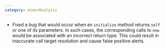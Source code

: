 ```yaml
---
category: minorAnalysis
---
```

* Fixed a bug that would occur when an `initialize` method returns `self` or one of its parameters.
  In such cases, the corresponding calls to `new` would be associated with an incorrect return type.
  This could result in inaccurate call target resolution and cause false positive alerts.
